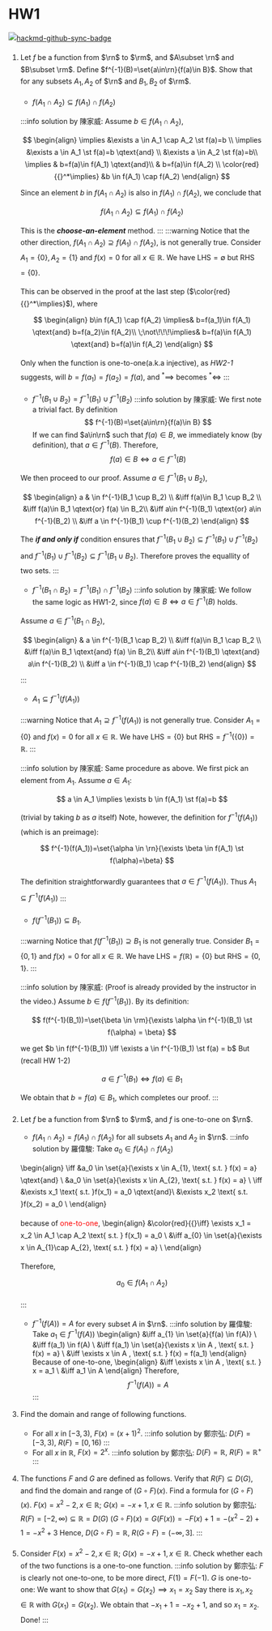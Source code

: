 # HW1

[![hackmd-github-sync-badge](https://hackmd.io/I5CpqKyjQ-6MdT3L03N0mw/badge)](https://hackmd.io/I5CpqKyjQ-6MdT3L03N0mw)


<style>
p{
line-height:1.7em;
}
.markdown-body >*{
font-family: Georgia;
}
</style>

$$
    %%一些我定的command%%
                %粗體%
    \newcommand{\b}[1]{\mathbf{#1}}
                %Real Number%
    \newcommand{\r}{\mathbb{R}}
                %R^n%
    \newcommand{\rn}{\mathbb{R}^n}
                %R^m%
    \newcommand{\rm}{\mathbb{R}^m}
                %N%
    \newcommand{\n}{\mathbb{N}}
                %epsilon%
    \newcommand{\e}{\epsilon}
    \newcommand{\ve}{\varepsilon}
                %such that 縮寫，加空格%
    \newcommand{\st}{\quad \text{s.t.} \quad}
                %前後空格的文字%
    \newcommand{\qtext}[1]{\quad \text{#1} \quad}
                %把{A|B}變成 \set{A}{B}%
    \newcommand{\set}[2]{ \left\{ #1 \mid #2 \right\}}
$$




<!-- -------1-1----------------- -->

1. Let $f$ be a function from $\rn$ to $\rm$, and $A\subset \rn$ and $B\subset \rm$. Define $f^{-1}(B)=\set{a\in\rn}{f(a)\in B}$. Show that for any subsets $A_{1}, A_{2}$ of $\rn$ and $B_{1}, B_{2}$ of $\rm$.
   * $f\left(A_{1} \cap A_{2}\right) \subseteq f\left(A_{1}\right) \cap f\left(A_{2}\right)$ 
    
   :::info
   solution by 陳家威:
   Assume $b \in f(A_1 \cap A_2)$, 
   $$
   \begin{align}
   \implies &\exists a \in A_1 \cap A_2 \st f(a)=b \\
   \implies &\exists a \in A_1 \st f(a)=b \qtext{and} \\
   &\exists a \in A_2 \st f(a)=b\\
   \implies & b=f(a)\in f(A_1) \qtext{and}\\
   & b=f(a)\in f(A_2) \\
   \color{red}{{}^*\implies} &b \in f(A_1) \cap f(A_2)
   \end{align}
   $$
   Since an element $b$ in $f(A_1 \cap A_2)$ is also in  $f(A_1) \cap f(A_2)$, we conclude that 
   $$f(A_1 \cap A_2) \subseteq f(A_1) \cap f(A_2)
   $$
   This is the ***choose-an-element*** method.
   ::: 
      :::warning
   Notice that the other direction,  $f\left(A_{1} \cap A_{2}\right) \supseteq f\left(A_{1}\right) \cap f\left(A_{2}\right)$, is not generally true. Consider $A_1=\{0\}, A_2=\{1\}$ and $f(x)=0$ for all $x\in \mathbb{R}$. We have LHS$=\emptyset$ but RHS$=\{0\}$.
   
   This can be observed in the proof at the last step ($\color{red}{{}^*\implies}$), where 
   $$
   \begin{align}
       b\in f(A_1) \cap f(A_2)
       \implies& b=f(a_1)\in f(A_1) \qtext{and} b=f(a_2)\in f(A_2)\\
       \;\not\!\!\!\implies& b=f(a)\in f(A_1) \qtext{and} b=f(a)\in f(A_2)
    \end{align}
   $$
   
   Only when the function is one-to-one(a.k.a injective), as *HW2-1* suggests, will $b=f(a_1)=f(a_2)=f(a)$, and ${}^*\implies$ becomes ${}^*\iff$
    :::
   
   <!--1-2 ------------------------ -->
   
   * $f^{-1}\left(B_{1} \cup B_{2}\right)=f^{-1}\left(B_{1}\right) \cup f^{-1}\left(B_{2}\right)$
    :::info
    solution by 陳家威:
    We first note a trivial fact. By definition
    $$
    f^{-1}(B)=\set{a\in\rn}{f(a)\in B}
    $$
    If we can find $a\in\rn$ such that $f(a)\in B$, we immediately know (by definition), that $a\in f^{-1}(B)$. Therefore, 
    $$
    f(a) \in B \iff a\in f^{-1}(B)
    $$
    
    We then proceed to our proof. 
    Assume $a \in f^{-1}(B_1 \cup B_2)$, 
    $$
    \begin{align}
    a & \in f^{-1}(B_1 \cup B_2)  \\ 
    &\iff f(a)\in B_1 \cup B_2 \\
    &\iff f(a)\in B_1 \qtext{or} f(a) \in B_2\\
    &\iff a\in f^{-1}(B_1) \qtext{or} a\in f^{-1}(B_2) \\
    &\iff a \in f^{-1}(B_1) \cup f^{-1}(B_2)
    \end{align}
    $$
    The ***if and only if*** condition ensures that $f^{-1}(B_1 \cup B_2) \subseteq f^{-1}(B_1) \cup f^{-1}(B_2)$ and $f^{-1}(B_1) \cup f^{-1}(B_2) \subseteq f^{-1}(B_1 \cup B_2)$. Therefore proves the equallity of two sets.
    :::
    
    <!--1-3 ------------------------ -->
   * $f^{-1}\left(B_{1} \cap B_{2}\right)=f^{-1}\left(B_{1}\right) \cap f^{-1}\left(B_{2}\right)$
   :::info
   solution by 陳家威:
   We follow the same logic as HW1-2, since $f(a) \in B \iff a\in f^{-1}(B)$ holds.
   
   Assume $a \in f^{-1}(B_1 \cap B_2)$, 
    $$
    \begin{align}
    & a \in f^{-1}(B_1 \cap B_2)   \\ 
    &\iff f(a)\in B_1 \cap B_2 \\
    &\iff f(a)\in B_1 \qtext{and} f(a) \in B_2\\
    &\iff a\in f^{-1}(B_1) \qtext{and} a\in f^{-1}(B_2) \\
    &\iff a \in f^{-1}(B_1) \cap f^{-1}(B_2)
    \end{align}
    $$
   :::
   
   <!--1-4 ------------------------ -->
   * $A_{1} \subseteq f^{-1}\left(f\left(A_{1}\right)\right)$
   
   :::warning
    Notice that $A_1 \supseteq f^{-1}\left(f\left(A_{1}\right)\right)$ is not generally true. Consider $A_1=\{0\}$ and $f(x)=0$ for all $x\in \mathbb{R}$. We have LHS$=\{0\}$ but RHS$=f^{-1}\left(\{0\}\right)=\mathbb{R}$.
   :::
   
   :::info
   solution by 陳家威:
   Same procedure as above. We first pick an element from  $A_1$. Assume $a \in A_1$:
   $$
   a \in A_1 \implies \exists b \in f(A_1) \st f(a)=b
   $$
   (trivial by taking $b$ as $a$ itself)
   Note, however, the definition for $f^{-1}(f(A_1))$ (which is an preimage):
   $$
   f^{-1}(f(A_1))=\set{\alpha \in \rn}{\exists \beta \in f(A_1) \st f(\alpha)=\beta}
   $$

    The definition straightforwardly guarantees that $a \in f^{-1}(f(A_1))$. Thus $A_{1} \subseteq f^{-1}\left(f\left(A_{1}\right)\right)$
   :::
   
   <!--1-5 ------------------------ -->
   * $f\left(f^{-1}\left(B_{1}\right)\right) \subseteq B_{1}$.
   
   :::warning
   Notice that $f\left(f^{-1}\left(B_{1}\right)\right) \supseteq B_{1}$ is not generally true. Consider $B_1=\{0,1\}$ and $f(x)=0$ for all $x\in \mathbb{R}$. We have LHS$=f(\mathbb{R})=\{0\}$ but RHS$=\{0,1\}$.
   :::
  
   :::info
   solution by 陳家威: 
   (Proof is already provided by the instructor in the video.)
   Assume $b \in f(f^{-1}(B_1))$. By its definition:
   $$
   f(f^{-1}(B_1))=\set{\beta \in \rm}{\exists \alpha \in f^{-1}(B_1) \st f(\alpha) = \beta}
   $$
   we get $b \in f(f^{-1}(B_1)) \iff \exists a \in f^{-1}(B_1) \st f(a) = b$
   But (recall HW 1-2) 
   $$
   a \in f^{-1}(B_1) \iff f(a)\in B_1
   $$
   We obtain that $b=f(a)\in B_1$, which completes our proof.
   :::
   
   
   <!--2-1 ------------------------ -->
   
2. Let $f$ be a function from $\rn$ to $\rm$, and $f$ is one-to-one on $\rn$.
   *  $f(A_{1}\cap A_{2})=f(A_{1})\cap f(A_{2})$ for all subsets $A_{1}$ and $A_{2}$ in $\rn$.
   :::info
   solution by 羅偉駿:
   Take $a_0\in f(A_{1})\cap f(A_{2})$
   
   \begin{align}
   \iff &a_0 \in \set{a}{\exists x \in A_{1}, \text{ s.t. } f(x) = a} \qtext{and} \\
   &a_0 \in \set{a}{\exists x \in A_{2}, \text{ s.t. } f(x) = a} \\
   \iff &\exists x_1 \text{ s.t. }f(x_1) = a_0  \qtext{and}\\ 
   &\exists x_2 \text{ s.t. }f(x_2) = a_0 \\
   \end{align}
   
   because of <span style="color:red">one-to-one</span>,
   \begin{align}
   &\color{red}{{}\iff} \exists x_1  = x_2 \in A_1 \cap A_2 \text{ s.t. } f(x_1) = a_0 \\
   &\iff a_{0} \in  \set{a}{\exists x \in A_{1}\cap A_{2}, \text{ s.t. } f(x) = a} \\
   \end{align}
   
   Therefore,
   $$
   a_0 \in f(A_{1}\cap A_{2})
   $$
   
   :::
   
   <!--2-2 ------------------------ -->
   
   * $f^{-1}(f(A))=A$ for every subset $A$ in $\rn$.
   :::info
   solution by 羅偉駿:
   Take $a_1 \in f^{-1}(f(A))$
   \begin{align}
   &\iff a_{1} \in  \set{a}{f(a) \in f(A)} \\
   &\iff f(a_1) \in f(A)  \\
   &\iff f(a_1) \in \set{a}{\exists x \in A , \text{ s.t. } f(x) = a} \\
   &\iff \exists x \in A , \text{ s.t. } f(x) = f(a_1)
   \end{align}
   Because of one-to-one,
   \begin{align}
   &\iff \exists x \in A , \text{ s.t. } x = a_1 \\
   &\iff a_1 \in A
   \end{align}
   Therefore,
   $$
   f^{-1}(f(A)) = A
   $$
   :::

   
   <!--3-1 ------------------------ -->
   
3. Find the domain and range of following functions.
   * For all $x$ in $[-3,3$), $F(x)=(x+1)^{2}.$
   :::info
   solution by 鄭宗弘:   $D(F)=[-3,3),\ R(F)=[0,16)$
   :::
   
   <!--3-2 ------------------------ -->
   * For all $x$ in $\mathbb{R}$, $F(x) = 2^{x}.$
   :::info
   solution by 鄭宗弘: $D(F)=\mathbb{R},\ R(F)=\mathbb{R}^+$
   :::
   
   <!--4-1 ------------------------ -->
   
4. The functions $F$ and $G$ are defined as follows. Verify that $R(F)\subseteq D(G)$, and find the domain and range of $(G\circ F)(x).$  Find a formula for $(G\circ F)(x).$ $F(x)=x^{2}-2, x\in \mathbb{R}$; $G(x) = -x + 1, x\in \mathbb{R}.$
   :::info
   solution by 鄭宗弘: 
   $R(F)=[-2,\infty)\subseteq\mathbb{R}=D(G)$
   $(G\circ F)(x)=G(F(x))=-F(x)+1=-(x^2-2)+1=-x^2+3$
   Hence, $D(G\circ F)=\mathbb{R},\ R(G\circ F)=(-\infty,3]$.
   :::
   
   <!--5-1 ------------------------ -->
   
   
5. Consider $F(x)=x^{2}-2, x\in \mathbb{R}$; $G(x)=-x+1, x\in \mathbb{R}$. Check whether each of the two functions is a one-to-one function.
   :::info
   solution by 鄭宗弘:
   $F$ is clearly not one-to-one, to be more direct, $F(1)=F(-1)$.
   $G$ is one-to-one: We want to show that $G(x_1)=G(x_2)\implies x_1=x_2$
   Say there is $x_1,x_2\in\mathbb{R}$ with $G(x_1)=G(x_2)$.    We obtain that $-x_1+1=-x_2+1$, and so $x_1=x_2$. Done!
   :::
   


